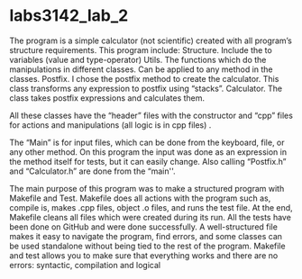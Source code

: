 # labs3142_lab_2
The program is a simple calculator (not scientific) created with all program’s structure requirements. This program include:
Structure.  Include the to variables (value and type-operator)
Utils. The functions which do the manipulations in different classes. Can be applied to any method in the classes.
Postfix. I chose the postfix method to create the calculator. This class transforms any expression to postfix using “stacks”. 
Calculator. The class takes postfix expressions and calculates them.

All these classes have the “header” files with the constructor and “cpp” files for actions and manipulations (all logic is in cpp files) . 

The “Main” is for input files, which can be done from the keyboard, file, or any other method. On this program the input was done as an expression in the method itself for tests, but it can easily change. Also calling “Postfix.h” and “Calculator.h” are done from the “main''.

The main purpose of this program was to make a structured program with Makefile and Test.
Makefile does all actions with the program such as, compile is, makes .cpp files, object .o files, and runs the test file. At the end, Makefile cleans all files which were created during its run. 
All the tests have been done on GitHub and were done successfully.
A well-structured file makes it easy to navigate the program, find errors, and some classes can be used standalone without being tied to the rest of the program. 
Makefile and test allows you to make sure that everything works and there are no errors:  syntactic, compilation and logical 
